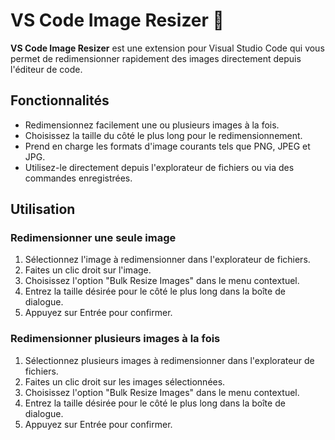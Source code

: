 # VS Code Image Resizer 🍦

**VS Code Image Resizer** est une extension pour Visual Studio Code qui vous permet de redimensionner rapidement des images directement depuis l'éditeur de code.

## Fonctionnalités

-   Redimensionnez facilement une ou plusieurs images à la fois.
-   Choisissez la taille du côté le plus long pour le redimensionnement.
-   Prend en charge les formats d'image courants tels que PNG, JPEG et JPG.
-   Utilisez-le directement depuis l'explorateur de fichiers ou via des commandes enregistrées.

## Utilisation

### Redimensionner une seule image

1. Sélectionnez l'image à redimensionner dans l'explorateur de fichiers.
2. Faites un clic droit sur l'image.
3. Choisissez l'option "Bulk Resize Images" dans le menu contextuel.
4. Entrez la taille désirée pour le côté le plus long dans la boîte de dialogue.
5. Appuyez sur Entrée pour confirmer.

### Redimensionner plusieurs images à la fois

1. Sélectionnez plusieurs images à redimensionner dans l'explorateur de fichiers.
2. Faites un clic droit sur les images sélectionnées.
3. Choisissez l'option "Bulk Resize Images" dans le menu contextuel.
4. Entrez la taille désirée pour le côté le plus long dans la boîte de dialogue.
5. Appuyez sur Entrée pour confirmer.
